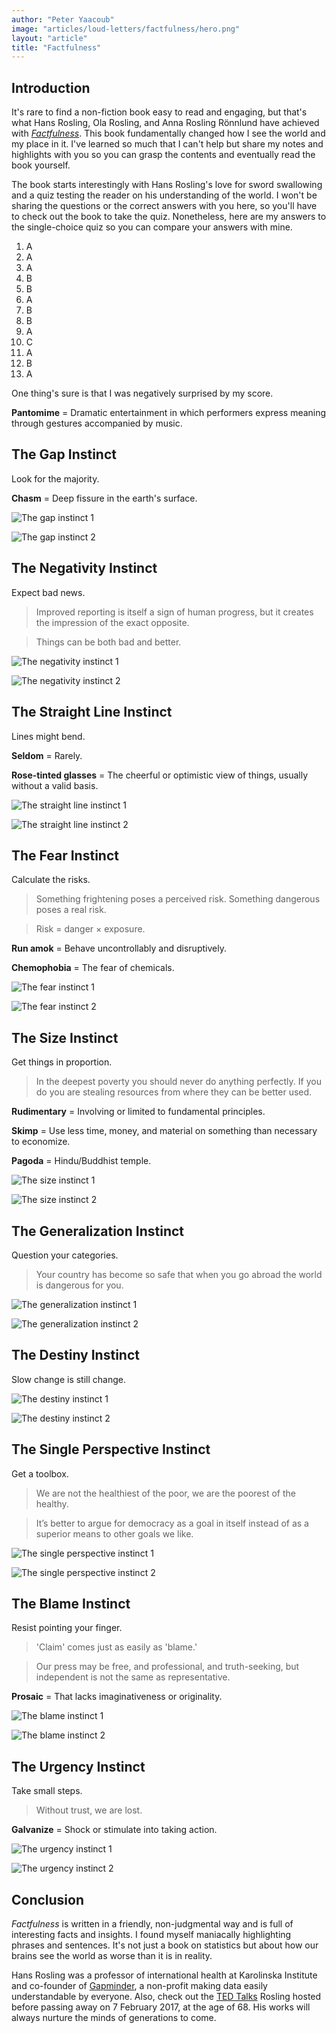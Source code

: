 ```yaml
---
author: "Peter Yaacoub"
image: "articles/loud-letters/factfulness/hero.png"
layout: "article"
title: "Factfulness"
---
```


## Introduction

It's rare to find a non-fiction book easy to read and engaging, but that's what Hans Rosling, Ola Rosling, and Anna Rosling Rönnlund have achieved with [*Factfulness*](https://www.gapminder.org/factfulness-book/). This book fundamentally changed how I see the world and my place in it. I've learned so much that I can't help but share my notes and highlights with you so you can grasp the contents and eventually read the book yourself.

The book starts interestingly with Hans Rosling's love for sword swallowing and a quiz testing the reader on his understanding of the world. I won't be sharing the questions or the correct answers with you here, so you'll have to check out the book to take the quiz. Nonetheless, here are my answers to the single-choice quiz so you can compare your answers with mine.

1. A
2. A
3. A
4. B
5. B
6. A
7. B
8. B
9. A
10. C
11. A
12. B
13. A

One thing's sure is that I was negatively surprised by my score.

**Pantomime** = Dramatic entertainment in which performers express meaning through gestures accompanied by music.

## The Gap Instinct

Look for the majority.

**Chasm** = Deep fissure in the earth's surface.

![The gap instinct 1](/-assets/images/articles/loud-letters/factfulness/the-gap-instinct-1.png)

![The gap instinct 2](/-assets/images/articles/loud-letters/factfulness/the-gap-instinct-2.png)

## The Negativity Instinct

Expect bad news.

> Improved reporting is itself a sign of human progress, but it creates the impression of the exact opposite.

> Things can be both bad and better.

![The negativity instinct 1](/-assets/images/articles/loud-letters/factfulness/the-negativity-instinct-1.png)

![The negativity instinct 2](/-assets/images/articles/loud-letters/factfulness/the-negativity-instinct-2.png)

## The Straight Line Instinct

Lines might bend.

**Seldom** = Rarely.

**Rose-tinted glasses** = The cheerful or optimistic view of things, usually without a valid basis.

![The straight line instinct 1](/-assets/images/articles/loud-letters/factfulness/the-straight-line-instinct-1.png)

![The straight line instinct 2](/-assets/images/articles/loud-letters/factfulness/the-straight-line-instinct-2.png)

## The Fear Instinct

Calculate the risks.

> Something frightening poses a perceived risk. Something dangerous poses a real risk.

> Risk = danger × exposure.

**Run amok** = Behave uncontrollably and disruptively.

**Chemophobia** = The fear of chemicals.

![The fear instinct 1](/-assets/images/articles/loud-letters/factfulness/the-fear-instinct-1.png)

![The fear instinct 2](/-assets/images/articles/loud-letters/factfulness/the-fear-instinct-2.png)

## The Size Instinct

Get things in proportion.

> In the deepest poverty you should never do anything perfectly. If you do you are stealing resources from where they can be better used.

**Rudimentary** = Involving or limited to fundamental principles.

**Skimp** = Use less time, money, and material on something than necessary to economize.

**Pagoda** = Hindu/Buddhist temple.

![The size instinct 1](/-assets/images/articles/loud-letters/factfulness/the-size-instinct-1.png)

![The size instinct 2](/-assets/images/articles/loud-letters/factfulness/the-size-instinct-2.png)

## The Generalization Instinct

Question your categories.

> Your country has become so safe that when you go abroad the world is dangerous for you.

![The generalization instinct 1](/-assets/images/articles/loud-letters/factfulness/the-generalization-instinct-1.png)

![The generalization instinct 2](/-assets/images/articles/loud-letters/factfulness/the-generalization-instinct-2.png)

## The Destiny Instinct

Slow change is still change.

![The destiny instinct 1](/-assets/images/articles/loud-letters/factfulness/the-destiny-instinct-1.png)

![The destiny instinct 2](/-assets/images/articles/loud-letters/factfulness/the-destiny-instinct-2.png)

## The Single Perspective Instinct

Get a toolbox.

> We are not the healthiest of the poor, we are the poorest of the healthy.

> It’s better to argue for democracy as a goal in itself instead of as a superior means to other goals we like.

![The single perspective instinct 1](/-assets/images/articles/loud-letters/factfulness/the-single-perspective-instinct-1.png)

![The single perspective instinct 2](/-assets/images/articles/loud-letters/factfulness/the-single-perspective-instinct-2.png)

## The Blame Instinct

Resist pointing your finger.

> 'Claim' comes just as easily as 'blame.'

> Our press may be free, and professional, and truth-seeking, but independent is not the same as representative.

**Prosaic** = That lacks imaginativeness or originality.

![The blame instinct 1](/-assets/images/articles/loud-letters/factfulness/the-blame-instinct-1.png)

![The blame instinct 2](/-assets/images/articles/loud-letters/factfulness/the-blame-instinct-2.png)

## The Urgency Instinct

Take small steps.

> Without trust, we are lost.

**Galvanize** = Shock or stimulate into taking action.

![The urgency instinct 1](/-assets/images/articles/loud-letters/factfulness/the-urgency-instinct-1.png)

![The urgency instinct 2](/-assets/images/articles/loud-letters/factfulness/the-urgency-instinct-2.png)

## Conclusion

*Factfulness* is written in a friendly, non-judgmental way and is full of interesting facts and insights. I found myself maniacally highlighting phrases and sentences. It's not just a book on statistics but about how our brains see the world as worse than it is in reality.

Hans Rosling was a professor of international health at Karolinska Institute and co-founder of [Gapminder](https://www.gapminder.org), a non-profit making data easily understandable by everyone. Also, check out the [TED Talks](https://www.ted.com/playlists/474/the_best_hans_rosling_talks_yo) Rosling hosted before passing away on 7 February 2017, at the age of 68. His works will always nurture the minds of generations to come.

